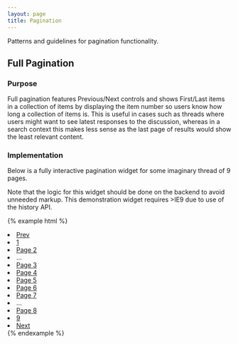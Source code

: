 ```yaml
---
layout: page
title: Pagination
---
```


Patterns and guidelines for pagination functionality.

## Full Pagination

### Purpose
Full pagination features Previous/Next controls and shows First/Last items in a collection of items by displaying the item number so users know how long a collection of items is. This is useful in cases such as threads where users might want to see latest responses to the discussion, whereas in a search context this makes less sense as the last page of results would show the least relevant content.

### Implementation
Below is a fully interactive pagination widget for some imaginary thread of 9 pages.

Note that the logic for this widget should be done on the backend to avoid unneeded markup. This demonstration widget requires &gt;IE9 due to use of the history API.

{% example html %}
<nav class="cr-pagination">
  <li class="cr-pagination__previous"><a href="#" aria-label="Previous page">Prev</a></li>
  <li class="cr-pagination__item"><a href="#" aria-label="First page">1</a></li>
  <li class="cr-pagination__item"><a href="#"><span class="sr-only">Page </span>2</a></li>
  <li class="cr-pagination__ellipsis" aria-hidden="true"><span>&hellip;</span></li>
  <li class="cr-pagination__item"><a href="#"><span class="sr-only">Page </span>3</a></li>
  <li class="cr-pagination__item"><a href="#"><span class="sr-only">Page </span>4</a></li>
  <li class="cr-pagination__item"><a href="#"><span class="sr-only">Page </span>5</a></li>
  <li class="cr-pagination__item"><a href="#"><span class="sr-only">Page </span>6</a></li>
  <li class="cr-pagination__item"><a href="#"><span class="sr-only">Page </span>7</a></li>
  <li class="cr-pagination__ellipsis" aria-hidden="true"><span>&hellip;</span></li>
  <li class="cr-pagination__item"><a href="#"><span class="sr-only">Page </span>8</a></li>
  <li class="cr-pagination__item"><a href="#" aria-label="Last page">9</a></li>
  <li class="cr-pagination__next"><a href="#" aria-label="Next page">Next</a></li>
</nav>
{% endexample %}
